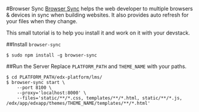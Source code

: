 #Browser Sync
[Browser Sync](http://www.browsersync.io/) helps the web developer to multiple browsers & devices in sync when building websites. It also provides auto refresh for your files when they change.

This small tutorial is to help you install it and work on it with your devstack.

##Install `browser-sync`

    $ sudo npm install -g browser-sync

##Run the Server
Replace `PLATFORM_PATH` and `THEME_NAME` with your paths.

    $ cd PLATFORM_PATH/edx-platform/lms/
    $ browser-sync start \
        --port 8100 \
        --proxy='localhost:8000' \
        --files='static/**/*.css, templates/**/*.html, static/**/*.js, /edx/app/edxapp/themes/THEME_NAME/templates/**/*.html'
